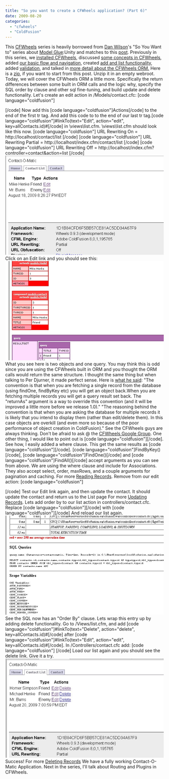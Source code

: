 ```yaml
---
title: "So you want to create a CFWheels application? (Part 6)"
date: 2009-08-20
categories: 
  - "cfwheels"
  - "ColdFusion"
---
```


This [CFWheels](http://cfwheels.org/) series is heavily borrowed from [Dan Wilson](http://www.nodans.com/)'s "So You Want to" series about [Model Glue](http://www.model-glue.com/):Unity and matches to this [post](http://www.nodans.com/index.cfm/2007/2/4/So-you-want-to-create-a-ModelGlueUnity-application--Part-6- "post"). Previously in this series, we [installed CFWheels](/post.cfm/so-you-want-to-install-cfwheels), discussed [some concepts in CFWheels](/post.cfm/so-you-want-to-create-a-cfwheels-application-part-1), added [our basic flow and navigation](/post.cfm/so-you-want-to-create-a-cfwheels-application-part-2), created [add and list functionality](/post.cfm/so-you-want-to-create-a-cfwheels-application-part-3), added [validation](/post.cfm/so-you-want-to-create-a-cfwheels-application-part-4), and talked in [more detail about the CFWheels ORM.](/post.cfm/so-you-want-to-create-a-cfwheels-application-5) Here is a [zip](http://mikehenke.com/assets/content//SoYouWantToCFWheels.zip), if you want to start from this post. Unzip it in an empty webroot. Today, we will cover the CFWheels ORM a little more. Specifically the return differences between some built in ORM calls and the logic why, specify the SQL order by clause and other sql fine-tuning, and build update and delete functionality. Let's create an edit action in /Models/contact.cfc: \[code language="coldfusion"\]  
  
\[/code\] Now add this \[code language="coldfusion"\]Actions\[/code\] to the end of the first tr tag. And add this code to to the end of our last tr tag.\[code language="coldfusion"\]#linkTo(text="Edit", action="edit", key=allContacts.id)#\[/code\] in \\views\\list.cfm. \\views\\list.cfm should look like this now. \[code language="coldfusion"\] URL Rewriting On = http://localhost/contact/list \[/code\] \[code language="coldfusion"\] URL Rewriting Partial = http://localhost/index.cfm/contact/list \[/code\] \[code language="coldfusion"\] URL Rewriting Off = http://localhost/index.cfm?controller=contact&action=list \[/code\] ![](images/cfwheels6_1.jpg) Click on an Edit link and you should see this: ![](images/cfwheels6_2.jpg) What you see here is two objects and one query. You may think this is odd since you are using the CFWheels built in ORM and you thought the ORM calls would return the same structure. I thought the same thing but when talking to Per Djurner, it made perfect sense. Here is [what he said](http://groups.google.com/group/cfwheels/browse_thread/thread/bbe87f459b7a294c/8f4a1c09a37d1814?lnk=gst&q=object+query#8f4a1c09a37d1814): "The convention is that when you are fetching a single record from the database (using findOne, findByKey etc) you will get an object back.When you are fetching multiple records you will get a query result set back. The "returnAs" argument is a way to override this convention (and it will be improved a little more before we release 1.0)." "The reasoning behind the convention is that when you are asking the database for multiple records it is likely that you intend to display them (rather than edit/delete them). In this case objects are overkill (and even more so because of the poor performance of object creation in ColdFusion)." See the CFWheels guys are always thinking. Don't be afraid to ask @ the [CFWheels Google Group](http://groups.google.com/group/cfwheels). One other thing, I would like to point out is \[code language="coldfusion"\]\[/code\]. See how, I easily added a where clause. This get the same results as \[code language="coldfusion"\]\[/code\]. \[code language="coldfusion"\]FindByKey()\[/code\], \[code language="coldfusion"\]FindOne()\[/code\] and \[code language="coldfusion"\]FindAll()\[/code\] accept arguments as you can see from above. We are using the where clause and include for Associations. They also accept select, order, maxRows, and a couple arguments for pagination and caching. For more [Reading Records](http://cfwheels.org/docs/chapter/reading-records). Remove from our edit action: \[code language="coldfusion"\]  
  
\[/code\] Test our Edit link again, and then update the contact. It should update the contact and return us to the List page For more [Updating Records](http://cfwheels.org/docs/chapter/updating-records). Lets add order by to our list action in controllers/contact.cfc. Replace \[code language="coldfusion"\]\[/code\] with \[code language="coldfusion"\]\[/code\] And reload our list again. ![](images/cfwheels6_3.jpg) See the SQL now has an "Order By" clause. Lets wrap this entry up by adding delete functionality. Go to /Views/list.cfm, and add \[code language="coldfusion"\]#linkTo(text="Delete", action="delete", key=allContacts.id)#\[/code\] after \[code language="coldfusion"\]#linkTo(text="Edit", action="edit", key=allContacts.id)#\[/code\]. In /Controllers/contact.cfc add: \[code language="coldfusion"\] \[/code\] Load our list again and you should see the delete link. Give it a try. ![](images/cfwheels6_4.jpg) Success! For more [Deleting Records](http://cfwheels.org/docs/chapter/deleting-records) We have a fully working Contact-O-Matic Application. Next in the series, I'll talk about Routing and Plugins in CFWheels.
